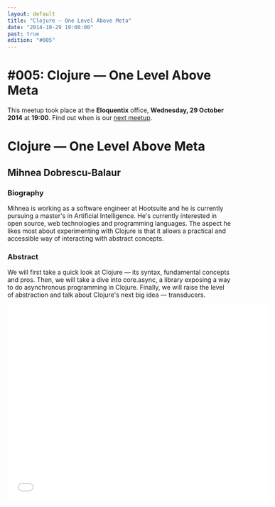```yaml
---
layout: default
title: "Clojure — One Level Above Meta"
date: "2014-10-29 19:00:00"
past: true
edition: "#005"
---
```


<div class="description">
  <h1><span class="edition-number">#005</span>: Clojure — One Level Above Meta</h1>
  <p>This meetup took place at the <strong>Eloquentix</strong> office,
    <strong>Wednesday, 29 October 2014</strong> at <strong>19:00</strong>.
    Find out when is our <a href="/next.html">next meetup</a>.</p>
</div>

<div class="clear-fix"></div>

<div class="presentation">
  <h1>Clojure — One Level Above Meta</h1>
  <div class="details">
    <div class="left">
      <div class="biography">
        <h2 class="speaker">Mihnea Dobrescu-Balaur</h2>
        <h3>Biography</h3>
        <p>Mihnea is working as a software engineer at Hootsuite and he is currently
        pursuing a master's in Artificial Intelligence. He's currently interested in
        open source, web technologies and programming languages. The aspect he likes
        most about experimenting with Clojure is that it allows a practical and
        accessible way of interacting with abstract concepts.</p>
      </div>
      <div class="abstract">
        <h3>Abstract</h3>
        <p>We will first take a quick look at Clojure — its syntax, fundamental
        concepts and pros. Then, we will take a dive into core.async, a library
        exposing a way to do asynchronous programming in Clojure. Finally, we
        will raise the level of abstraction and talk about Clojure's next big
        idea — transducers.</p>
      </div>
    </div>
    <div class="right">
      <div class="slides">
        <script async class="speakerdeck-embed" data-id="762efba04a3401320f0c5603e3ccce24" data-ratio="1.33333333333333" src="//speakerdeck.com/assets/embed.js"></script>
      </div>
      <div class="recording">
        <iframe width="590" height="442" src="//www.youtube.com/embed/IjD0flectLU" frameborder="0" allowfullscreen></iframe>
      </div>
    </div>
  </div>
</div>
